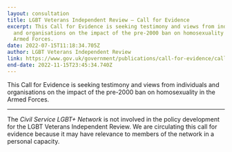 ```yaml
---
layout: consultation
title: LGBT Veterans Independent Review – Call for Evidence
excerpt: This Call for Evidence is seeking testimony and views from individuals
  and organisations on the impact of the pre-2000 ban on homosexuality in the
  Armed Forces.
date: 2022-07-15T11:18:34.705Z
author: LGBT Veterans Independent Review
link: https://www.gov.uk/government/publications/call-for-evidence/call-for-evidence
end-date: 2022-11-15T23:45:34.740Z
---
```

This Call for Evidence is seeking testimony and views from individuals and organisations on the impact of the pre-2000 ban on homosexuality in the Armed Forces.

---

The *Civil Service LGBT+ Network* is not involved in the policy development for the LGBT Veterans Independent Review. We are circulating this call for evidence because it may have relevance to members of the network in a personal capacity.

